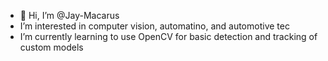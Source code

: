 - 👋 Hi, I’m @Jay-Macarus
- I’m interested in computer vision, automatino, and automotive tec
- I’m currently learning to use OpenCV for basic detection and tracking of custom models

<!---
Jay-Macarus/Jay-Macarus is a special repository because its `README.md` (this file) appears on your GitHub profile.
You can click the Preview link to take a look at your changes.
--->
